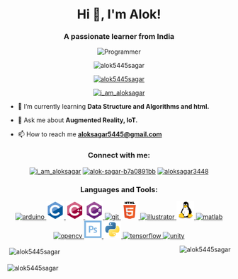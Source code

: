 <h1 align="center">Hi 👋, I'm Alok!</h1>
<h3 align="center">A passionate learner from India</h3>

<p align="middle"> <img src="https://img.etimg.com/thumb/width-1200,height-900,imgsize-638053,resizemode-1,msid-84146083/prime/technology-and-startups/booting-up-developer-economy-how-tech-startups-are-helping-coders-build-and-test-software-faster.jpg" alt="Programmer" width="600" height="450" /> </p>


<p align="middle"> <img src="https://komarev.com/ghpvc/?username=alok5445sagar&label=Profile%20views&color=0e75b6&style=flat" alt="alok5445sagar" /> </p>



<p align="middle"> <a href="https://github.com/ryo-ma/github-profile-trophy"><img src="https://github-profile-trophy.vercel.app/?username=alok5445sagar" alt="alok5445sagar" /></a> </p>



<p align="middle"> <a href="https://twitter.com/i_am_aloksagar" target="blank"><img src="https://img.shields.io/twitter/follow/i_am_aloksagar?logo=twitter&style=for-the-badge" alt="i_am_aloksagar" /></a> </p>



- 🌱 I’m currently learning **Data Structure and Algorithms and html.**

- 💬 Ask me about **Augmented Reality, IoT.**

- 📫 How to reach me **aloksagar5445@gmail.com**



<h3 align="middle">Connect with me:</h3>


<p align="middle">
<a href="https://twitter.com/i_am_aloksagar" target="blank"><img align="center" src="https://raw.githubusercontent.com/rahuldkjain/github-profile-readme-generator/master/src/images/icons/Social/twitter.svg" alt="i_am_aloksagar" height="30" width="40" /></a>
<a href="https://linkedin.com/in/alok-sagar-b7a0891bb" target="blank"><img align="center" src="https://raw.githubusercontent.com/rahuldkjain/github-profile-readme-generator/master/src/images/icons/Social/linked-in-alt.svg" alt="alok-sagar-b7a0891bb" height="30" width="40" /></a>
<a href="https://instagram.com/aloksagar3448" target="blank"><img align="center" src="https://raw.githubusercontent.com/rahuldkjain/github-profile-readme-generator/master/src/images/icons/Social/instagram.svg" alt="aloksagar3448" height="30" width="40" /></a>
</p>



<h3 align="middle">Languages and Tools:</h3>
<p align="middle"> <a href="https://www.arduino.cc/" target="_blank" rel="noreferrer"> <img src="https://cdn.worldvectorlogo.com/logos/arduino-1.svg" alt="arduino" width="40" height="40"/> </a> <a href="https://www.cprogramming.com/" target="_blank" rel="noreferrer"> <img src="https://raw.githubusercontent.com/devicons/devicon/master/icons/c/c-original.svg" alt="c" width="40" height="40"/> </a> <a href="https://www.w3schools.com/cpp/" target="_blank" rel="noreferrer"> <img src="https://raw.githubusercontent.com/devicons/devicon/master/icons/cplusplus/cplusplus-original.svg" alt="cplusplus" width="40" height="40"/> </a> <a href="https://www.w3schools.com/cs/" target="_blank" rel="noreferrer"> <img src="https://raw.githubusercontent.com/devicons/devicon/master/icons/csharp/csharp-original.svg" alt="csharp" width="40" height="40"/> </a> <a href="https://git-scm.com/" target="_blank" rel="noreferrer"> <img src="https://www.vectorlogo.zone/logos/git-scm/git-scm-icon.svg" alt="git" width="40" height="40"/> </a> <a href="https://www.w3.org/html/" target="_blank" rel="noreferrer"> <img src="https://raw.githubusercontent.com/devicons/devicon/master/icons/html5/html5-original-wordmark.svg" alt="html5" width="40" height="40"/> </a> <a href="https://www.adobe.com/in/products/illustrator.html" target="_blank" rel="noreferrer"> <img src="https://www.vectorlogo.zone/logos/adobe_illustrator/adobe_illustrator-icon.svg" alt="illustrator" width="40" height="40"/> </a> <a href="https://www.linux.org/" target="_blank" rel="noreferrer"> <img src="https://raw.githubusercontent.com/devicons/devicon/master/icons/linux/linux-original.svg" alt="linux" width="40" height="40"/> </a> <a href="https://www.mathworks.com/" target="_blank" rel="noreferrer"> <img src="https://upload.wikimedia.org/wikipedia/commons/2/21/Matlab_Logo.png" alt="matlab" width="40" height="40"/> </a> <a href="https://opencv.org/" target="_blank" rel="noreferrer"> <img src="https://www.vectorlogo.zone/logos/opencv/opencv-icon.svg" alt="opencv" width="40" height="40"/> </a> <a href="https://www.photoshop.com/en" target="_blank" rel="noreferrer"> <img src="https://raw.githubusercontent.com/devicons/devicon/master/icons/photoshop/photoshop-line.svg" alt="photoshop" width="40" height="40"/> </a> <a href="https://www.python.org" target="_blank" rel="noreferrer"> <img src="https://raw.githubusercontent.com/devicons/devicon/master/icons/python/python-original.svg" alt="python" width="40" height="40"/> </a> <a href="https://www.tensorflow.org" target="_blank" rel="noreferrer"> <img src="https://www.vectorlogo.zone/logos/tensorflow/tensorflow-icon.svg" alt="tensorflow" width="40" height="40"/> </a> <a href="https://unity.com/" target="_blank" rel="noreferrer"> <img src="https://www.vectorlogo.zone/logos/unity3d/unity3d-icon.svg" alt="unity" width="40" height="40"/> </a> </p>

<p><img align="right" src="https://github-readme-stats.vercel.app/api/top-langs?username=alok5445sagar&show_icons=true&locale=en&layout=compact" alt="alok5445sagar" /></p>

<p>&nbsp;<img align="middle" src="https://github-readme-stats.vercel.app/api?username=alok5445sagar&show_icons=true&locale=en" alt="alok5445sagar" /></p>

<p><img align="middle" src="https://github-readme-streak-stats.herokuapp.com/?user=alok5445sagar&" alt="alok5445sagar" /></p>
